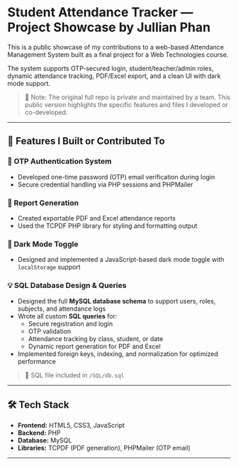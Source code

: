 # Student Attendance Tracker — Project Showcase by Jullian Phan

This is a public showcase of my contributions to a web-based Attendance Management System built as a final project for a Web Technologies course.

The system supports OTP-secured login, student/teacher/admin roles, dynamic attendance tracking, PDF/Excel export, and a clean UI with dark mode support.

> 📌 Note: The original full repo is private and maintained by a team. This public version highlights the specific features and files I developed or co-developed.

---

## 🔧 Features I Built or Contributed To

### 🔐 OTP Authentication System
- Developed one-time password (OTP) email verification during login
- Secure credential handling via PHP sessions and PHPMailer

### 📄 Report Generation
- Created exportable PDF and Excel attendance reports
- Used the TCPDF PHP library for styling and formatting output

### 🌙 Dark Mode Toggle
- Designed and implemented a JavaScript-based dark mode toggle with `localStorage` support

### 💡 SQL Database Design & Queries
- Designed the full **MySQL database schema** to support users, roles, subjects, and attendance logs
- Wrote all custom **SQL queries** for:
  - Secure registration and login
  - OTP validation
  - Attendance tracking by class, student, or date
  - Dynamic report generation for PDF and Excel
- Implemented foreign keys, indexing, and normalization for optimized performance

> 📄 SQL file included in `/SQL/db.sql`

---

## 🛠️ Tech Stack

- **Frontend:** HTML5, CSS3, JavaScript
- **Backend:** PHP
- **Database:** MySQL
- **Libraries:** TCPDF (PDF generation), PHPMailer (OTP email)

---


